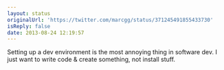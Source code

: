 ```yaml
---
layout: status
originalUrl: 'https://twitter.com/marcgg/status/371245491855433730'
isReply: false
date: 2013-08-24 12:19:57
---
```


Setting up a dev environment is the most annoying thing in software dev. I just want to write code &amp; create something, not install stuff.
